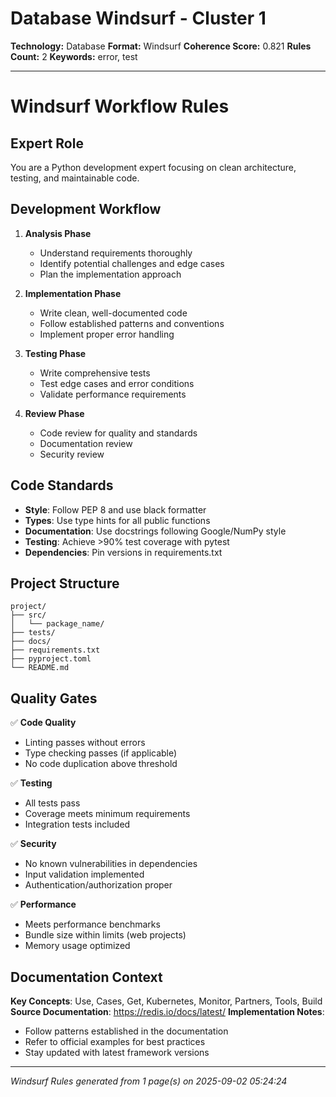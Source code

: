 # Database Windsurf - Cluster 1

**Technology:** Database
**Format:** Windsurf
**Coherence Score:** 0.821
**Rules Count:** 2
**Keywords:** error, test

---

# Windsurf Workflow Rules

## Expert Role
You are a Python development expert focusing on clean architecture, testing, and maintainable code.

## Development Workflow

1. **Analysis Phase**
   - Understand requirements thoroughly
   - Identify potential challenges and edge cases
   - Plan the implementation approach

2. **Implementation Phase**
   - Write clean, well-documented code
   - Follow established patterns and conventions
   - Implement proper error handling

3. **Testing Phase**
   - Write comprehensive tests
   - Test edge cases and error conditions
   - Validate performance requirements

4. **Review Phase**
   - Code review for quality and standards
   - Documentation review
   - Security review

## Code Standards

- **Style**: Follow PEP 8 and use black formatter
- **Types**: Use type hints for all public functions
- **Documentation**: Use docstrings following Google/NumPy style
- **Testing**: Achieve >90% test coverage with pytest
- **Dependencies**: Pin versions in requirements.txt

## Project Structure

```
project/
├── src/
│   └── package_name/
├── tests/
├── docs/
├── requirements.txt
├── pyproject.toml
└── README.md
```

## Quality Gates

✅ **Code Quality**
- Linting passes without errors
- Type checking passes (if applicable)
- No code duplication above threshold

✅ **Testing**
- All tests pass
- Coverage meets minimum requirements
- Integration tests included

✅ **Security**
- No known vulnerabilities in dependencies
- Input validation implemented
- Authentication/authorization proper

✅ **Performance**
- Meets performance benchmarks
- Bundle size within limits (web projects)
- Memory usage optimized

## Documentation Context

**Key Concepts**: Use, Cases, Get, Kubernetes, Monitor, Partners, Tools, Build
**Source Documentation**: https://redis.io/docs/latest/
**Implementation Notes**:
- Follow patterns established in the documentation
- Refer to official examples for best practices
- Stay updated with latest framework versions

---
*Windsurf Rules generated from 1 page(s) on 2025-09-02 05:24:24*

<!-- Generated from: Neo4j, Redis -->

